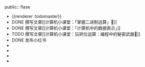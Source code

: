 public:: flase

- {{renderer :todomaster}}
- DONE 撰写文章[[计算机小课堂：「掌握二进制运算」📖]]
- DONE 撰写文章[[计算机小课堂：「计算机中的数据表示」]]
- TODO 撰写文章[[计算机小课堂：玩转位运算：编程中的秘密武器🚀]]
- DONE 发布小红书
-
-
-
-